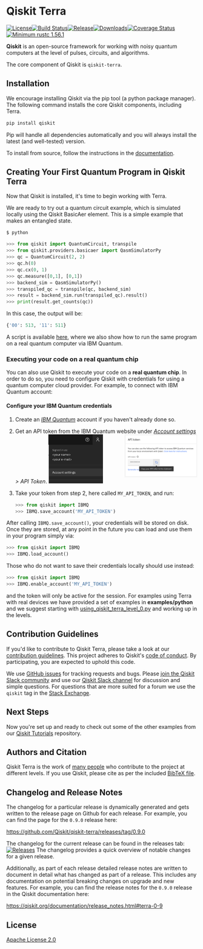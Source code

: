# Qiskit Terra
[![License](https://img.shields.io/github/license/Qiskit/qiskit-terra.svg?style=popout-square)](https://opensource.org/licenses/Apache-2.0)<!--- long-description-skip-begin -->[![Build Status](https://img.shields.io/travis/com/Qiskit/qiskit-terra/master.svg?style=popout-square)](https://travis-ci.com/Qiskit/qiskit-terra)[![Release](https://img.shields.io/github/release/Qiskit/qiskit-terra.svg?style=popout-square)](https://github.com/Qiskit/qiskit-terra/releases)[![Downloads](https://img.shields.io/pypi/dm/qiskit-terra.svg?style=popout-square)](https://pypi.org/project/qiskit-terra/)[![Coverage Status](https://coveralls.io/repos/github/Qiskit/qiskit-terra/badge.svg?branch=main)](https://coveralls.io/github/Qiskit/qiskit-terra?branch=main)[![Minimum rustc 1.56.1](https://img.shields.io/badge/rustc-1.56.1+-blue.svg)](https://rust-lang.github.io/rfcs/2495-min-rust-version.html)<!--- long-description-skip-end -->

**Qiskit** is an open-source framework for working with noisy quantum computers at the level of pulses, circuits, and algorithms.

The core component of Qiskit is `qiskit-terra`.

## Installation

We encourage installing Qiskit via the pip tool (a python package manager). The following command installs the core Qiskit components, including Terra.

```bash
pip install qiskit
```

Pip will handle all dependencies automatically and you will always install the latest (and well-tested) version.

To install from source, follow the instructions in the [documentation](https://qiskit.org/documentation/contributing_to_qiskit.html#install-install-from-source-label).

## Creating Your First Quantum Program in Qiskit Terra

Now that Qiskit is installed, it's time to begin working with Terra.

We are ready to try out a quantum circuit example, which is simulated locally using
the Qiskit BasicAer element. This is a simple example that makes an entangled state.

```
$ python
```

```python
>>> from qiskit import QuantumCircuit, transpile
>>> from qiskit.providers.basicaer import QasmSimulatorPy
>>> qc = QuantumCircuit(2, 2)
>>> qc.h(0)
>>> qc.cx(0, 1)
>>> qc.measure([0,1], [0,1])
>>> backend_sim = QasmSimulatorPy()
>>> transpiled_qc = transpile(qc, backend_sim)
>>> result = backend_sim.run(transpiled_qc).result()
>>> print(result.get_counts(qc))
```

In this case, the output will be:

```python
{'00': 513, '11': 511}
```

A script is available [here](examples/python/ibmq/hello_quantum.py), where we also show how to run the same program on a real quantum computer via IBM Quantum.

### Executing your code on a real quantum chip

You can also use Qiskit to execute your code on a
**real quantum chip**. 
In order to do so, you need to configure Qiskit with credentials for using a quantum computer cloud provider. For example, to connect with IBM Quantum account:

#### Configure your IBM Quantum credentials

1. Create an _[IBM Quantum](https://quantum-computing.ibm.com)_ account if you haven't already done so.

2. Get an API token from the IBM Quantum website under _[Account settings](https://quantum-computing.ibm.com/account) > API Token_.
<img src="docs/images/ibm_account1.png" width="30%"/><img src="docs/images/ibm_account2.png" width="40%" style="float: right;"/>
3. Take your token from step 2, here called `MY_API_TOKEN`, and run:

   ```python
   >>> from qiskit import IBMQ
   >>> IBMQ.save_account('MY_API_TOKEN')
    ```

After calling `IBMQ.save_account()`, your credentials will be stored on disk.
Once they are stored, at any point in the future you can load and use them
in your program simply via:

```python
>>> from qiskit import IBMQ
>>> IBMQ.load_account()
```

Those who do not want to save their credentials locally should use instead:

```python
>>> from qiskit import IBMQ
>>> IBMQ.enable_account('MY_API_TOKEN')
```

and the token will only be active for the session. For examples using Terra with real
devices we have provided a set of examples in **examples/python** and we suggest starting with [using_qiskit_terra_level_0.py](examples/python/using_qiskit_terra_level_0.py) and working up in
the levels.

## Contribution Guidelines

If you'd like to contribute to Qiskit Terra, please take a look at our
[contribution guidelines](CONTRIBUTING.md). This project adheres to Qiskit's [code of conduct](CODE_OF_CONDUCT.md). By participating, you are expected to uphold this code.

We use [GitHub issues](https://github.com/Qiskit/qiskit-terra/issues) for tracking requests and bugs. Please
[join the Qiskit Slack community](https://ibm.co/joinqiskitslack)
and use our [Qiskit Slack channel](https://qiskit.slack.com) for discussion and simple questions.
For questions that are more suited for a forum we use the `qiskit` tag in the [Stack Exchange](https://quantumcomputing.stackexchange.com/questions/tagged/qiskit).

## Next Steps

Now you're set up and ready to check out some of the other examples from our
[Qiskit Tutorials](https://github.com/Qiskit/qiskit-tutorials) repository.

## Authors and Citation

Qiskit Terra is the work of [many people](https://github.com/Qiskit/qiskit-terra/graphs/contributors) who contribute
to the project at different levels. If you use Qiskit, please cite as per the included [BibTeX file](https://github.com/Qiskit/qiskit/blob/master/Qiskit.bib).

## Changelog and Release Notes

The changelog for a particular release is dynamically generated and gets
written to the release page on Github for each release. For example, you can
find the page for the `0.9.0` release here:

https://github.com/Qiskit/qiskit-terra/releases/tag/0.9.0

The changelog for the current release can be found in the releases tab:
[![Releases](https://img.shields.io/github/release/Qiskit/qiskit-terra.svg?style=popout-square)](https://github.com/Qiskit/qiskit-terra/releases)
The changelog provides a quick overview of notable changes for a given
release.

Additionally, as part of each release detailed release notes are written to
document in detail what has changed as part of a release. This includes any
documentation on potential breaking changes on upgrade and new features.
For example, you can find the release notes for the `0.9.0` release in the
Qiskit documentation here:

https://qiskit.org/documentation/release_notes.html#terra-0-9

## License

[Apache License 2.0](LICENSE.txt)
